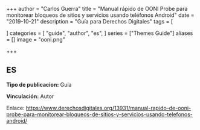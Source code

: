 +++
author = "Carlos Guerra"
title = "Manual rápido de OONI Probe para monitorear bloqueos de sitios y servicios usando teléfonos Android"
date = "2019-10-21"
description = "Guía para Derechos Digitales"
tags = [

]
categories = [
    "guide",
    "author",
    "es",
]
series = ["Themes Guide"]
aliases = []
image = "ooni.png"

+++

## ES
**Tipo de publicacion:** Guía

**Vinculación:** Autor

Enlace: <a href="https://www.derechosdigitales.org/13931/manual-rapido-de-ooni-probe-para-monitorear-bloqueos-de-sitios-y-servicios-usando-telefonos-android/" target="_blank">https://www.derechosdigitales.org/13931/manual-rapido-de-ooni-probe-para-monitorear-bloqueos-de-sitios-y-servicios-usando-telefonos-android/</a>
